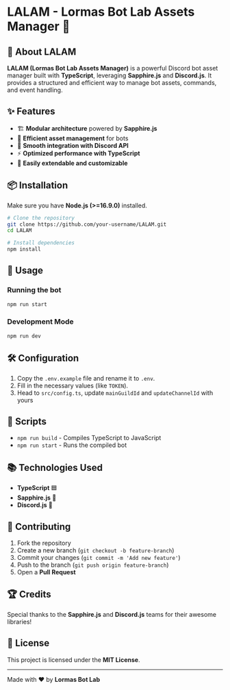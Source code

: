# LALAM - Lormas Bot Lab Assets Manager 🚀

## 🤖 About LALAM
**LALAM (Lormas Bot Lab Assets Manager)** is a powerful Discord bot asset manager built with **TypeScript**, leveraging **Sapphire.js** and **Discord.js**. It provides a structured and efficient way to manage bot assets, commands, and event handling.

## ✨ Features
- 🏗 **Modular architecture** powered by **Sapphire.js**
- 📝 **Efficient asset management** for bots
- 📡 **Smooth integration with Discord API**
- ⚡ **Optimized performance with TypeScript**
- 🔧 **Easily extendable and customizable**

## 📦 Installation
Make sure you have **Node.js (>=16.9.0)** installed.

```sh
# Clone the repository
git clone https://github.com/your-username/LALAM.git
cd LALAM

# Install dependencies
npm install
```

## 🚀 Usage
### Running the bot
```sh
npm run start
```

### Development Mode
```sh
npm run dev
```

## 🛠 Configuration
1. Copy the `.env.example` file and rename it to `.env`.
2. Fill in the necessary values (like `TOKEN`).
3. Head to `src/config.ts`, update `mainGuildId` and `updateChannelId` with yours

## 📜 Scripts
- `npm run build` - Compiles TypeScript to JavaScript
- `npm run start` - Runs the compiled bot

## 📚 Technologies Used
- **TypeScript** 🟦
- **Sapphire.js** 💎
- **Discord.js** 🤖

## 🤝 Contributing
1. Fork the repository
2. Create a new branch (`git checkout -b feature-branch`)
3. Commit your changes (`git commit -m 'Add new feature'`)
4. Push to the branch (`git push origin feature-branch`)
5. Open a **Pull Request**

## 🏆 Credits
Special thanks to the **Sapphire.js** and **Discord.js** teams for their awesome libraries!

## 📄 License
This project is licensed under the **MIT License**.

---

Made with ❤️ by **Lormas Bot Lab**
